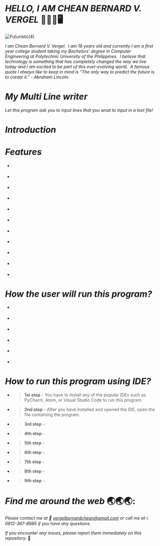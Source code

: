 # _**HELLO, I AM CHEAN BERNARD V. VERGEL**_   :wave::technologist::desktop_computer: 

![Futuristic(4)](https://user-images.githubusercontent.com/129587048/233819519-07457da4-b313-4851-83d9-78dc0a74e6b9.png)

_I am Chean Bernard V. Vergel.  I am 18 years old and currently I am a first year college student taking my Bachelors' degree in Computer Engineering at Polytechnic University of the Philippines.  I believe that technology is something that has completely changed the way we live today and I am excited to be part of this ever-evolving world.  A famous quote I always like to keep in mind is "The only way to predict the future is to create it." - Abraham Lincoln._

# _**My Multi Line writer**_

_Let this program ask you to input lines that you wnat to input in a text file!_

# _**Introduction**_

# _**Features**_
- > 
- > 
- > 
- > 
- > 
- > 
- > 
- > 
- > 
- > 
- > 

# _**How the user will run this program?**_
- > 
- > 
- > 
- > 
- > 
- > 

# _**How to run this program using IDE?**_
- > **1st step** - You have to install any of the popular IDEs such as PyCharm, Atom, or Visual Studio Code to run this program.
- > **2nd step** - After you have installed and opened the IDE, open the file containing the program.
- > **3rd step** - 
- > **4th step** - 
- > **5th step** - 
- > **6th step** - 
- > **7th step** - 
- > **8th step** - 
- > **9th step** - 

# _**Find me around the web**_ :earth_asia::earth_asia::earth_asia::
_Please contact me at :envelope_with_arrow: vergelbernardchean@gmail.com or call me at :telephone_receiver: 0912-367-8985 if you have any questions._

_If you encounter any issues, please report them immediately on this repository._ :beginner:
